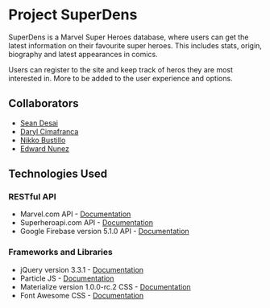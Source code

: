 # Project SuperDens

SuperDens is a Marvel Super Heroes database, where users can get the latest information on their favourite super heroes. This includes stats, origin, biography and latest appearances in comics.

Users can register to the site and keep track of heros they are most interested in. More to be added to the user experience and options.

## Collaborators
* [Sean Desai](https://github.com/cdesai516)
* [Daryl Cimafranca](https://github.com/cimafrancad45)
* [Nikko Bustillo](https://github.com/NikkoMB)
* [Edward Nunez](https://github.com/dotRollen)

## Technologies Used
### RESTful API
* Marvel.com API - [Documentation](https://developer.marvel.com/)
* Superheroapi.com API - [Documentation](http://superheroapi.com/)
* Google Firebase version 5.1.0 API - [Documentation](https://firebase.google.com/docs/)

### Frameworks and Libraries
* jQuery version 3.3.1 - [Documentation](http://code.jquery.com/)
* Particle JS - [Documentation](https://vincentgarreau.com/particles.js/)
* Materialize version 1.0.0-rc.2 CSS - [Documentation](https://materializecss.com/)
* Font Awesome CSS - [Documentation](https://fontawesome.com/)

